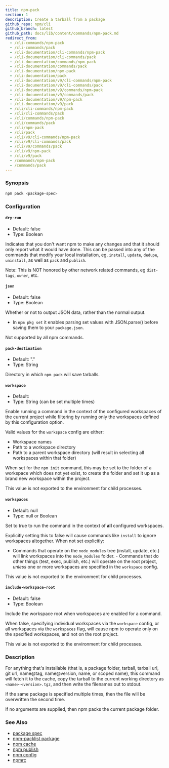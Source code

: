 ```yaml
---
title: npm-pack
section: 1
description: Create a tarball from a package
github_repo: npm/cli
github_branch: latest
github_path: docs/lib/content/commands/npm-pack.md
redirect_from:
  - /cli-commands/npm-pack
  - /cli-commands/pack
  - /cli-documentation/cli-commands/npm-pack
  - /cli-documentation/cli-commands/pack
  - /cli-documentation/commands/npm-pack
  - /cli-documentation/commands/pack
  - /cli-documentation/npm-pack
  - /cli-documentation/pack
  - /cli-documentation/v9/cli-commands/npm-pack
  - /cli-documentation/v9/cli-commands/pack
  - /cli-documentation/v9/commands/npm-pack
  - /cli-documentation/v9/commands/pack
  - /cli-documentation/v9/npm-pack
  - /cli-documentation/v9/pack
  - /cli/cli-commands/npm-pack
  - /cli/cli-commands/pack
  - /cli/commands/npm-pack
  - /cli/commands/pack
  - /cli/npm-pack
  - /cli/pack
  - /cli/v9/cli-commands/npm-pack
  - /cli/v9/cli-commands/pack
  - /cli/v9/commands/pack
  - /cli/v9/npm-pack
  - /cli/v9/pack
  - /commands/npm-pack
  - /commands/pack
---
```


### Synopsis

```bash
npm pack <package-spec>
```

### Configuration

#### `dry-run`

* Default: false
* Type: Boolean

Indicates that you don't want npm to make any changes and that it should
only report what it would have done. This can be passed into any of the
commands that modify your local installation, eg, `install`, `update`,
`dedupe`, `uninstall`, as well as `pack` and `publish`.

Note: This is NOT honored by other network related commands, eg `dist-tags`,
`owner`, etc.



#### `json`

* Default: false
* Type: Boolean

Whether or not to output JSON data, rather than the normal output.

* In `npm pkg set` it enables parsing set values with JSON.parse() before
  saving them to your `package.json`.

Not supported by all npm commands.



#### `pack-destination`

* Default: "."
* Type: String

Directory in which `npm pack` will save tarballs.



#### `workspace`

* Default:
* Type: String (can be set multiple times)

Enable running a command in the context of the configured workspaces of the
current project while filtering by running only the workspaces defined by
this configuration option.

Valid values for the `workspace` config are either:

* Workspace names
* Path to a workspace directory
* Path to a parent workspace directory (will result in selecting all
  workspaces within that folder)

When set for the `npm init` command, this may be set to the folder of a
workspace which does not yet exist, to create the folder and set it up as a
brand new workspace within the project.

This value is not exported to the environment for child processes.

#### `workspaces`

* Default: null
* Type: null or Boolean

Set to true to run the command in the context of **all** configured
workspaces.

Explicitly setting this to false will cause commands like `install` to
ignore workspaces altogether. When not set explicitly:

- Commands that operate on the `node_modules` tree (install, update, etc.)
will link workspaces into the `node_modules` folder. - Commands that do
other things (test, exec, publish, etc.) will operate on the root project,
_unless_ one or more workspaces are specified in the `workspace` config.

This value is not exported to the environment for child processes.

#### `include-workspace-root`

* Default: false
* Type: Boolean

Include the workspace root when workspaces are enabled for a command.

When false, specifying individual workspaces via the `workspace` config, or
all workspaces via the `workspaces` flag, will cause npm to operate only on
the specified workspaces, and not on the root project.

This value is not exported to the environment for child processes.

### Description

For anything that's installable (that is, a package folder, tarball,
tarball url, git url, name@tag, name@version, name, or scoped name), this
command will fetch it to the cache, copy the tarball to the current working
directory as `<name>-<version>.tgz`, and then write the filenames out to
stdout.

If the same package is specified multiple times, then the file will be
overwritten the second time.

If no arguments are supplied, then npm packs the current package folder.

### See Also

* [package spec](/cli/v9/using-npm/package-spec)
* [npm-packlist package](http://npm.im/npm-packlist)
* [npm cache](/cli/v9/commands/npm-cache)
* [npm publish](/cli/v9/commands/npm-publish)
* [npm config](/cli/v9/commands/npm-config)
* [npmrc](/cli/v9/configuring-npm/npmrc)
